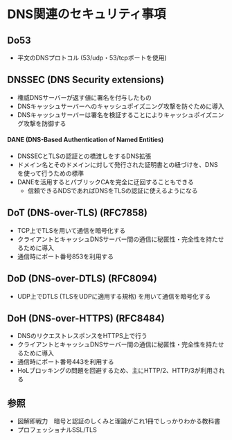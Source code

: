 # DNS関連のセキュリティ事項
## Do53
- 平文のDNSプロトコル (53/udp・53/tcpポートを使用)

## DNSSEC (DNS Security extensions)
- 権威DNSサーバーが返す値に署名を付与したもの
- DNSキャッシュサーバーへのキャッシュポイズニング攻撃を防ぐために導入
- DNSキャッシュサーバーは署名を検証することによりキャッシュポイズニング攻撃を防御する

#### DANE (DNS-Based Authentication of Named Entities)
- DNSSECとTLSの認証との橋渡しをするDNS拡張
- ドメイン名とそのドメインに対して発行された証明書との紐づけを、DNS を使って行うための標準
- DANEを活用するとパブリックCAを完全に迂回することもできる
  - 信頼できるNDSであればDNSをTLSの認証に使えるようになる

## DoT (DNS-over-TLS) (RFC7858)
- TCP上でTLSを用いて通信を暗号化する
- クライアントとキャッシュDNSサーバー間の通信に秘匿性・完全性を持たせるために導入
- 通信時にポート番号853を利用する

## DoD (DNS-over-DTLS) (RFC8094)
- UDP上でDTLS (TLSをUDPに適用する規格) を用いて通信を暗号化する

## DoH (DNS-over-HTTPS) (RFC8484)
- DNSのリクエストレスポンスをHTTPS上で行う
- クライアントとキャッシュDNSサーバー間の通信に秘匿性・完全性を持たせるために導入
- 通信時にポート番号443を利用する
- HoLブロッキングの問題を回避するため、主にHTTP/2、HTTP/3が利用される

## 参照
- 図解即戦力　暗号と認証のしくみと理論がこれ1冊でしっかりわかる教科書
- プロフェッショナルSSL/TLS
